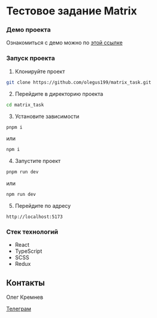 # Тестовое задание Matrix

### Демо проекта
Ознакомиться с демо можно по [этой ссылке](https://olegus199.github.io/matrix_task/)

### Запуск проекта
1. Клонируйте проект
```bash
git clone https://github.com/olegus199/matrix_task.git
```
2. Перейдите в директорию проекта
```bash
cd matrix_task
```
3. Установите зависимости
```bash
pnpm i
```
или
```bash
npm i
```
4. Запустите проект
```bash
pnpm run dev
```
или
```bash
npm run dev
```
5. Перейдите по адресу
```
http://localhost:5173
```

### Стек технологий
- React
- TypeScript
- SCSS
- Redux

## Контакты
Олег Кремнев

[Телеграм](https://t.me/goshlegos)
